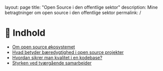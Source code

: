 layout: page
title: "Open Source i den offentlige sektor"
description: Mine betragtninger om open source i den offentlige sektor 
permalink: /

# 📒 Indhold

- [Om open source økosystemet](/docs/open_source.md)
- [Hvad betyder bæredygtighed i open source projekter](/docs/bæredygtighed_i_open_source.md)
- [Hvordan sikrer man kvalitet i en kodebase?](docs/kvalitet_i_kodebasen.md)
- [Styrken ved tværgående samarbejder](/docs/tvaergående_samarbejde.md)
